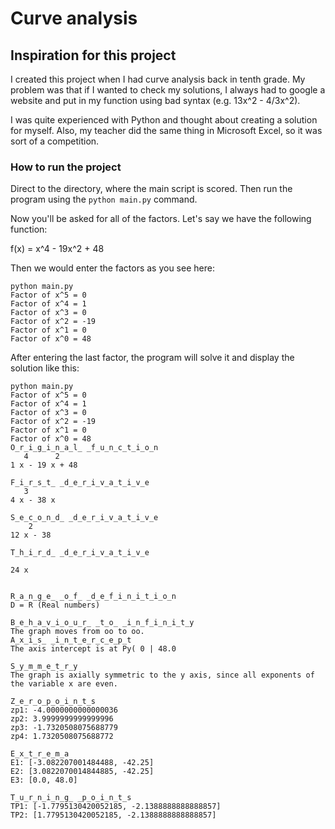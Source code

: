 # Curve analysis

## Inspiration for this project

I created this project when I had curve analysis back in tenth grade. My problem was that if I wanted to check my solutions, I always had to google a website and put in my function using bad syntax (e.g. 13x^2 - 4/3x^2).

I was quite experienced with Python and thought about creating a solution for myself. Also, my teacher did the same thing in Microsoft Excel, so it was sort of a competition.

### How to run the project

Direct to the directory, where the main script is scored. Then run the program using the `python main.py` command.

Now you'll be asked for all of the factors. Let's say we have the following function:

f(x) = x^4 - 19x^2 + 48

Then we would enter the factors as you see here:

```
python main.py
Factor of x^5 = 0
Factor of x^4 = 1
Factor of x^3 = 0
Factor of x^2 = -19
Factor of x^1 = 0
Factor of x^0 = 48
```
After entering the last factor, the program will solve it and display the solution like this:

```
python main.py
Factor of x^5 = 0
Factor of x^4 = 1
Factor of x^3 = 0
Factor of x^2 = -19
Factor of x^1 = 0
Factor of x^0 = 48
O̲r̲i̲g̲i̲n̲a̲l̲ ̲f̲u̲n̲c̲t̲i̲o̲n
   4      2
1 x - 19 x + 48 

F̲i̲r̲s̲t̲ ̲d̲e̲r̲i̲v̲a̲t̲i̲v̲e
   3
4 x - 38 x 

S̲e̲c̲o̲n̲d̲ ̲d̲e̲r̲i̲v̲a̲t̲i̲v̲e
    2
12 x - 38 

T̲h̲i̲r̲d̲ ̲d̲e̲r̲i̲v̲a̲t̲i̲v̲e
 
24 x 


R̲a̲n̲g̲e̲ ̲o̲f̲ ̲d̲e̲f̲i̲n̲i̲t̲i̲o̲n
D = R (Real numbers)

B̲e̲h̲a̲v̲i̲o̲u̲r̲ ̲t̲o̲ ̲i̲n̲f̲i̲n̲i̲t̲y
The graph moves from oo to oo.
A̲x̲i̲s̲ ̲i̲n̲t̲e̲r̲c̲e̲p̲t
The axis intercept is at Py( 0 | 48.0

S̲y̲m̲m̲e̲t̲r̲y
The graph is axially symmetric to the y axis, since all exponents of the variable x are even.

Z̲e̲r̲o̲p̲o̲i̲n̲t̲s
zp1: -4.0000000000000036
zp2: 3.9999999999999996
zp3: -1.7320508075688779
zp4: 1.7320508075688772 

E̲x̲t̲r̲e̲m̲a
E1: [-3.082207001484488, -42.25]
E2: [3.0822070014844885, -42.25]
E3: [0.0, 48.0] 

T̲u̲r̲n̲i̲n̲g̲ ̲p̲o̲i̲n̲t̲s
TP1: [-1.7795130420052185, -2.1388888888888857]
TP2: [1.7795130420052185, -2.1388888888888857] 
```
